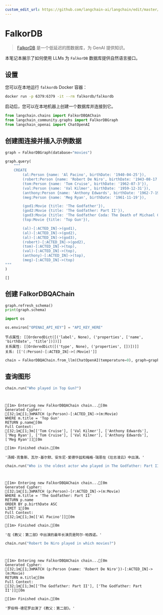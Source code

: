 ```yaml
---
custom_edit_url: https://github.com/langchain-ai/langchain/edit/master/docs/docs/integrations/graphs/falkordb.ipynb
---
```


# FalkorDB

>[FalkorDB](https://www.falkordb.com/) 是一个低延迟的图数据库，为 GenAI 提供知识。

本笔记本展示了如何使用 LLMs 为 `FalkorDB` 数据库提供自然语言接口。

## 设置

您可以在本地运行 `falkordb` Docker 容器：

```bash
docker run -p 6379:6379 -it --rm falkordb/falkordb
```

启动后，您可以在本地机器上创建一个数据库并连接到它。

```python
from langchain.chains import FalkorDBQAChain
from langchain_community.graphs import FalkorDBGraph
from langchain_openai import ChatOpenAI
```

## 创建图连接并插入示例数据


```python
graph = FalkorDBGraph(database="movies")
```


```python
graph.query(
    """
    CREATE 
        (al:Person {name: 'Al Pacino', birthDate: '1940-04-25'}),
        (robert:Person {name: 'Robert De Niro', birthDate: '1943-08-17'}),
        (tom:Person {name: 'Tom Cruise', birthDate: '1962-07-3'}),
        (val:Person {name: 'Val Kilmer', birthDate: '1959-12-31'}),
        (anthony:Person {name: 'Anthony Edwards', birthDate: '1962-7-19'}),
        (meg:Person {name: 'Meg Ryan', birthDate: '1961-11-19'}),

        (god1:Movie {title: 'The Godfather'}),
        (god2:Movie {title: 'The Godfather: Part II'}),
        (god3:Movie {title: 'The Godfather Coda: The Death of Michael Corleone'}),
        (top:Movie {title: 'Top Gun'}),

        (al)-[:ACTED_IN]->(god1),
        (al)-[:ACTED_IN]->(god2),
        (al)-[:ACTED_IN]->(god3),
        (robert)-[:ACTED_IN]->(god2),
        (tom)-[:ACTED_IN]->(top),
        (val)-[:ACTED_IN]->(top),
        (anthony)-[:ACTED_IN]->(top),
        (meg)-[:ACTED_IN]->(top)
"""
)
```



```output
[]
```

## 创建 FalkorDBQAChain


```python
graph.refresh_schema()
print(graph.schema)

import os

os.environ["OPENAI_API_KEY"] = "API_KEY_HERE"
```
```output
节点属性: [[OrderedDict([('label', None), ('properties', ['name', 'birthDate', 'title'])])]]
关系属性: [[OrderedDict([('type', None), ('properties', [])])]]
关系: [['(:Person)-[:ACTED_IN]->(:Movie)']]
```

```python
chain = FalkorDBQAChain.from_llm(ChatOpenAI(temperature=0), graph=graph, verbose=True)
```

## 查询图形


```python
chain.run("Who played in Top Gun?")
```
```output


[1m> Entering new FalkorDBQAChain chain...[0m
Generated Cypher:
[32;1m[1;3mMATCH (p:Person)-[:ACTED_IN]->(m:Movie)
WHERE m.title = 'Top Gun'
RETURN p.name[0m
Full Context:
[32;1m[1;3m[['Tom Cruise'], ['Val Kilmer'], ['Anthony Edwards'], ['Meg Ryan'], ['Tom Cruise'], ['Val Kilmer'], ['Anthony Edwards'], ['Meg Ryan']][0m

[1m> Finished chain.[0m
```


```output
'汤姆·克鲁斯、瓦尔·基尔默、安东尼·爱德华兹和梅格·瑞恩在《壮志凌云》中出演。'
```



```python
chain.run("Who is the oldest actor who played in The Godfather: Part II?")
```
```output


[1m> Entering new FalkorDBQAChain chain...[0m
Generated Cypher:
[32;1m[1;3mMATCH (p:Person)-[r:ACTED_IN]->(m:Movie)
WHERE m.title = 'The Godfather: Part II'
RETURN p.name
ORDER BY p.birthDate ASC
LIMIT 1[0m
Full Context:
[32;1m[1;3m[['Al Pacino']][0m

[1m> Finished chain.[0m
```


```output
'在《教父：第二部》中出演的最年长演员是阿尔·帕西诺。'
```



```python
chain.run("Robert De Niro played in which movies?")
```
```output


[1m> Entering new FalkorDBQAChain chain...[0m
Generated Cypher:
[32;1m[1;3mMATCH (p:Person {name: 'Robert De Niro'})-[:ACTED_IN]->(m:Movie)
RETURN m.title[0m
Full Context:
[32;1m[1;3m[['The Godfather: Part II'], ['The Godfather: Part II']][0m

[1m> Finished chain.[0m
```


```output
'罗伯特·德尼罗出演了《教父：第二部》。'
```